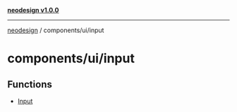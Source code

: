[**neodesign v1.0.0**](../../../README.md)

***

[neodesign](../../../modules.md) / components/ui/input

# components/ui/input

## Functions

- [Input](functions/Input.md)
